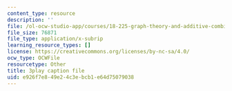 ```yaml
---
content_type: resource
description: ''
file: /ol-ocw-studio-app/courses/18-225-graph-theory-and-additive-combinatorics-fall-2023/rBUFitIoE14_captions.vtt
file_size: 76871
file_type: application/x-subrip
learning_resource_types: []
license: https://creativecommons.org/licenses/by-nc-sa/4.0/
ocw_type: OCWFile
resourcetype: Other
title: 3play caption file
uid: e926f7e8-49e2-4c3e-bcb1-e64d75079038
---
```

